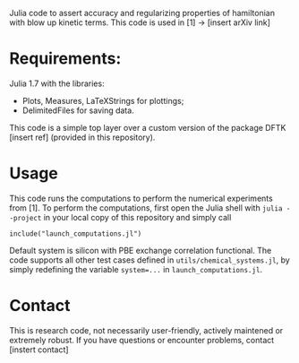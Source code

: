 Julia code to assert accuracy and regularizing properties of hamiltonian with blow up
kinetic terms.
This code is used in [1] -> [insert arXiv link]


# Requirements:
Julia 1.7 with the libraries:
- Plots, Measures, LaTeXStrings for plottings;
- DelimitedFiles for saving data.

This code is a simple top layer over a custom version of the package DFTK [insert ref] (provided in this repository).

# Usage
This code runs the computations to perform the numerical experiments from [1].
To perform the computations, first open the Julia shell with `julia --project` in your
local copy of this repository and simply call
```
include("launch_computations.jl")
```
Default system is silicon with PBE exchange correlation functional.
The code supports all other test cases defined in `utils/chemical_systems.jl`, by simply
redefining the variable `system=...` in `launch_computations.jl`.

# Contact
This is research code, not necessarily user-friendly, actively maintened or extremely robust.
If you have questions or encounter problems, contact [instert contact]

